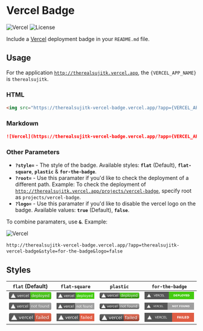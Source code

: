 # Vercel Badge

![Vercel](http://therealsujitk-vercel-badge.vercel.app/?app=therealsujitk-vercel-badge) ![License](https://img.shields.io/badge/license-MIT-blue)

Include a [Vercel](http://vercel.com) deployment badge in your `README.md` file.

## Usage

For the application [`http://therealsujitk.vercel.app`](http://therealsujitk.vercel.app), the `{VERCEL_APP_NAME}` is `therealsujitk`.

### HTML

```html
<img src="https://therealsujitk-vercel-badge.vercel.app/?app={VERCEL_APP_NAME}" />
```

### Markdown

```markdown
![Vercel](https://therealsujitk-vercel-badge.vercel.app/?app={VERCEL_APP_NAME})
```

### Other Parameters

- **`?style=`** - The style of the badge. Available styles: **`flat`** (Default), **`flat-square`**, **`plastic`** & **`for-the-badge`**.
- **`?root=`** - Use this paramater if you'd like to check the deployment of a different path. Example: To check the deployment of [`http://therealsujitk.vercel.app/projects/vercel-badge`](http://therealsujitk.vercel.app/projects/vercel-badge), specify root as `projects/vercel-badge`.
- **`?logo=`** - Use this paramater if you'd like to disable the vercel logo on the badge. Available values: **`true`** (Default), **`false`**.


To combine paramaters, use **`&`**. Example:

![Vercel](http://therealsujitk-vercel-badge.vercel.app/?app=therealsujitk-vercel-badge&style=for-the-badge&logo=false)

```http
http://therealsujitk-vercel-badge.vercel.app/?app=therealsujitk-vercel-badge&style=for-the-badge&logo=false
```

## Styles

| `flat` (Default) | `flat-square` | `plastic` | `for-the-badge` |
| ---------------- | ------------- | --------- | --------------- |
| ![Vercel](/public/assets/images/logo/vercel-deployed-flat.svg) | ![Vercel](/public/assets/images/logo/vercel-deployed-flat-square.svg) | ![Vercel](/public/assets/images/logo/vercel-deployed-plastic.svg) | ![Vercel](/public/assets/images/logo/vercel-deployed-for-the-badge.svg) |
| ![Vercel](/public/assets/images/logo/vercel-not-found-flat.svg) | ![Vercel](/public/assets/images/logo/vercel-not-found-flat-square.svg) | ![Vercel](/public/assets/images/logo/vercel-not-found-plastic.svg) | ![Vercel](/public/assets/images/logo/vercel-not-found-for-the-badge.svg) |
| ![Vercel](/public/assets/images/logo/vercel-failed-flat.svg) | ![Vercel](/public/assets/images/logo/vercel-failed-flat-square.svg) | ![Vercel](/public/assets/images/logo/vercel-failed-plastic.svg) | ![Vercel](/public/assets/images/logo/vercel-failed-for-the-badge.svg) |
